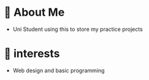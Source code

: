 # 🏰 About Me
- Uni Student using this to store my practice projects
# 🔮 interests
- Web design and basic programming
